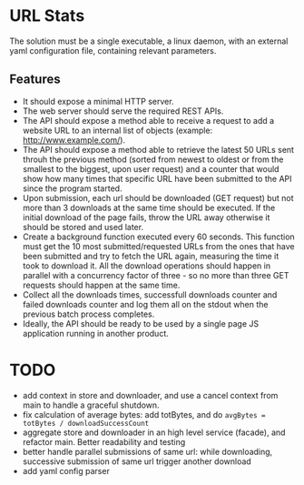 # URL Stats

The solution must be a single executable, a linux daemon, with an external yaml configuration file, containing relevant parameters.

## Features
- It should expose a minimal HTTP server. 
- The web server should serve the required REST APIs.
- The API should expose a method able to receive a request to add a website URL to an internal list of objects (example: http://www.example.com/).
- The API should expose a method able to retrieve the latest 50 URLs sent throuh the previous method (sorted from newest to oldest or from the smallest to the biggest, upon user request) and a counter that would show how many times that specific URL have been submitted to the API since the program started.
- Upon submission, each url should be downloaded (GET request) but not more than 3 downloads at the same time should be executed.  If the initial download of the page fails, throw the URL away otherwise it should be stored and used later.
- Create a background function executed every 60 seconds. This function must get the 10 most submitted/requested URLs from the ones that have been submitted and try to fetch the URL again, measuring the time it took to download it. All the download operations should happen in parallel with a concurrency factor of three - so no more than three GET requests should happen at the same time.
- Collect all the downloads times, successfull downloads counter and failed downloads counter and log them all on the stdout when the previous batch process completes.
- Ideally, the API should be ready to be used by a single page JS application running in another product.


# TODO

- add context in store and downloader, and use a cancel context from main to handle a graceful shutdown.
- fix calculation of average bytes: add totBytes, and do `avgBytes = totBytes / downloadSuccessCount`
- aggregate store and downloader in an high level service (facade), and refactor main. Better readability and testing
- better handle parallel submissions of same url: while downloading, successive submission of same url trigger another download
- add yaml config parser
